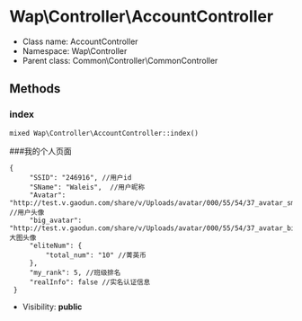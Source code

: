 Wap\Controller\AccountController
===============






* Class name: AccountController
* Namespace: Wap\Controller
* Parent class: Common\Controller\CommonController







Methods
-------


### index

    mixed Wap\Controller\AccountController::index()

###我的个人页面
```
{
     "SSID": "246916", //用户id
     "SName": "Waleis",  //用户昵称
     "Avatar": "http://test.v.gaodun.com/share/v/Uploads/avatar/000/55/54/37_avatar_small.jpg", //用户头像
     "big_avatar": "http://test.v.gaodun.com/share/v/Uploads/avatar/000/55/54/37_avatar_big.jpg",//大图头像
     "eliteNum": {
         "total_num": "10" //菁英币
     },
     "my_rank": 5, //班级排名
     "realInfo": false //实名认证信息
 }
```



* Visibility: **public**



